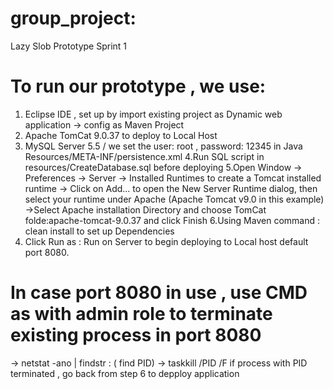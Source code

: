 # group_project: 
Lazy Slob Prototype Sprint 1 
#  To run our prototype , we use:
 1. Eclipse IDE , set up by import existing project as Dynamic web application -> config as Maven Project
 2. Apache TomCat 9.0.37 to deploy to Local Host
 3. MySQL Server 5.5 / we set the user: root , password: 12345 in Java Resources/META-INF/persistence.xml
 4.Run SQL script in resources/CreateDatabase.sql before deploying
 5.Open Window -> Preferences -> Server -> Installed Runtimes to create a Tomcat installed runtime
 -> Click on Add... to open the New Server Runtime dialog, then select your runtime under Apache (Apache Tomcat v9.0 in this example)
 ->Select Apache installation Directory  and choose TomCat folde:apache-tomcat-9.0.37  and click Finish
 6.Using Maven command : clean install to set up Dependencies 
 7. Click Run as :  Run on Server to begin deploying to Local host default port 8080.
# In case port 8080 in use , use CMD as with admin role to terminate existing process in port 8080 
-> netstat -ano | findstr :<PORT> ( find PID)
-> taskkill /PID <PID> /F 
if process with PID terminated , go back from step 6 to depploy application
